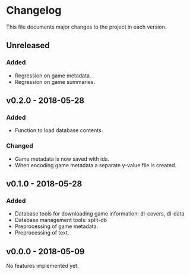 # Changelog
This file documents major changes to the project in each version.

## Unreleased
### Added
  - Regression on game metadata.
  - Regression on game summaries.

## v0.2.0 - 2018-05-28
### Added
  - Function to load database contents.

### Changed
  - Game metadata is now saved with ids.
  - When encoding game metadata a separate y-value file is created.

## v0.1.0 - 2018-05-28
### Added
  - Database tools for downloading game information: dl-covers, dl-data
  - Database management tools: split-db
  - Preprocessing of game metadata.
  - Preprocessing of text.

## v0.0.0 - 2018-05-09
No features implemented yet.
